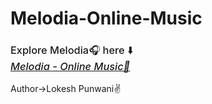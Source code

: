 # Melodia-Online-Music

<h3 style="font-weight:500">
Explore Melodia🎧 here ⬇️<br>
<a href="https://melodiabylptech.freewebhostmost.com/" style="font-style:italic">Melodia - Online Music🎼</a>
</h3>
<p>Author->Lokesh Punwani✌️</p>